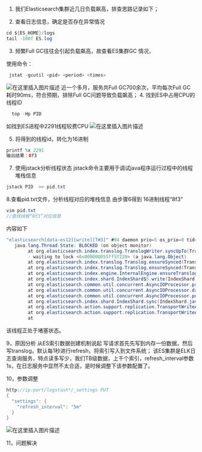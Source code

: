 ﻿1. 我们Elasticsearch集群近几日负载飙高，排查思路记录如下；

2. 查看日志信息，确定是否存在异常情况

```java
cd ${ES_HOME}/logs
tail -100f ES.log
```

3. 频繁Full GC往往会引起负载飙高，故查看ES集群GC 情况，

使用命令：
```java
 jstat -gcutil <pid> <period> <times>
```
![在这里插入图片描述](https://img-blog.csdnimg.cn/20200320205733385.png)
近一个多月，服务共Full GC700余次，平均每次Full GC耗时90ms，符合预期，排除Full GC问题导致负载飙高；
4. 找到ES中占用CPU的线程ID

```java
  top -Hp PID
```
如找到ES进程中2291线程较费CPU
![在这里插入图片描述](https://img-blog.csdnimg.cn/20200320210618219.png)

5. 将得到的线程id，转化为16进制

```java
printf %x 2291
输出结果：8f3
```

7. 使用jstack分析线程状态
jstack命令主要用于调试java程序运行过程中的线程堆栈信息

```java
jstack PID  >> pid.txt
```
8.查看pid.txt文件，分析线程对应的堆栈信息
由步骤6得到 16进制线程“8f3”

```java
vim pid.txt
//查找线程“8f3”对应信息
```
内容如下

```java
"elasticsearch[data-es12][write][T#3]" #94 daemon prio=5 os_prio=0 tid=0x00007f3254017800 nid=0x8f3 waiting for monitor entry [0x00007f2d37a7a000]
   java.lang.Thread.State: BLOCKED (on object monitor)
        at org.elasticsearch.index.translog.TranslogWriter.syncUpTo(TranslogWriter.java:342)
        - waiting to lock <0x000000055ff5f220> (a java.lang.Object)
        at org.elasticsearch.index.translog.Translog.ensureSynced(Translog.java:797)
        at org.elasticsearch.index.translog.Translog.ensureSynced(Translog.java:818)
        at org.elasticsearch.index.engine.InternalEngine.ensureTranslogSynced(InternalEngine.java:489)
        at org.elasticsearch.index.shard.IndexShard$5.write(IndexShard.java:2782)
        at org.elasticsearch.common.util.concurrent.AsyncIOProcessor.processList(AsyncIOProcessor.java:107)
        at org.elasticsearch.common.util.concurrent.AsyncIOProcessor.drainAndProcess(AsyncIOProcessor.java:99)
        at org.elasticsearch.common.util.concurrent.AsyncIOProcessor.put(AsyncIOProcessor.java:82)
        at org.elasticsearch.index.shard.IndexShard.sync(IndexShard.java:2804)
        at org.elasticsearch.action.support.replication.TransportWriteAction$AsyncAfterWriteAction.run(TransportWriteAction.java:355)
        at org.elasticsearch.action.support.replication.TransportWriteAction$WritePrimaryResult.<init>(TransportWriteAction.java:151)
        at 
```

该线程正处于堵塞状态。

9，原因分析
从ES索引数据创建机制说起
写请求首先先写到内存一份数据，然后写translog，默认每1秒进行refresh，将索引写入到文件系统；
该ES集群是ELK日志查询服务，特点读多写少，我们TB级数据，上千个索引，refresh_interval参数1s，在日志服务中显然不太合适，是时候调整下该参数配置了。

10，参数调整

```java
http://ip:port/logstash*/_settings PUT
{
  "settings": {
    "refresh_interval": "5m"
  }
}
```

![在这里插入图片描述](https://img-blog.csdnimg.cn/20200320212733184.png?x-oss-process=image/watermark,type_ZmFuZ3poZW5naGVpdGk,shadow_10,text_aHR0cHM6Ly9ibG9nLmNzZG4ubmV0L2FjbTM2NQ==,size_16,color_FFFFFF,t_70)

11，问题解决
